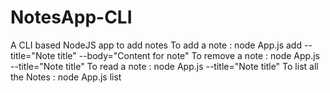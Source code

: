 # NotesApp-CLI
A CLI based NodeJS app to add notes
To add a note : node App.js add --title="Note title" --body="Content for note"
To remove a note : node App.js --title="Note title"
To read a note : node App.js --title="Note title"
To list all the Notes : node App.js list

